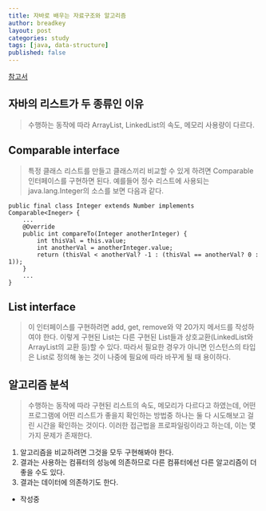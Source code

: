 ```yaml
---
title: 자바로 배우는 자료구조와 알고리즘
author: breadkey
layout: post
categories: study
tags: [java, data-structure]
published: false
---
```

[참고서](https://book.naver.com/bookdb/book_detail.nhn?bid=13648903)
## 자바의 리스트가 두 종류인 이유
> 수행하는 동작에 따라 ArrayList, LinkedList의 속도, 메모리 사용량이 다르다.

## Comparable interface
> 특정 클래스 리스트를 만들고 클래스끼리 비교할 수 있게 하려면 Comparable<T> 인터페이스를 구현하면 된다. 예를들어 정수 리스트에 사용되는 java.lang.Integer의 소스를 보면 다음과 같다.
```
public final class Integer extends Number implements Comparable<Ineger> {
	...
	@Override
	public int compareTo(Integer anotherInteger) {
		int thisVal = this.value;
		int anotherVal = anotherInteger.value;
		return (thisVal < anotherVal? -1 : (thisVal == anotherVal? 0 : 1));
	}
	...
}
```

## List interface
> 이 인터페이스를 구현하려면 add, get, remove와 약 20가지 메서드를 작성하여야 한다. 이렇게 구현된 List는 다른 구현된 List들과 상호교환(LinkedList와 ArrayList의 교환 등)할 수 있다. 따라서 필요한 경우가 아니면 인스턴스의 타입은 List로 정의해 놓는 것이 나중에 필요에 따라 바꾸게 될 때 용이하다.

## 알고리즘 분석
> 수행하는 동작에 따라 구현된 리스트의 속도, 메모리가 다르다고 하였는데, 어떤 프로그램에 어떤 리스트가 좋을지 확인하는 방법중 하나는 둘 다 시도해보고 걸린 시간을 확인하는 것이다. 이러한 접근법을 프로파일링이라고 하는데, 이는 몇가지 문제가 존재한다.
1. 알고리즘을 비교하려면 그것을 모두 구현해봐야 한다.
2. 결과는 사용하는 컴퓨터의 성능에 의존하므로 다른 컴퓨터에선 다른 알고리즘이 더 좋을 수도 있다.
3. 결과는 데이터에 의존하기도 한다.

> 


- 작성중
